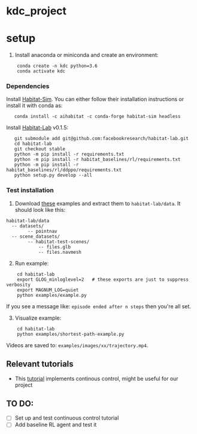 # kdc_project

# setup 

1. Install anaconda or miniconda and create an environment:
```
    conda create -n kdc python=3.6
    conda activate kdc
```

### Dependencies 
Install [Habitat-Sim](https://github.com/facebookresearch/habitat-sim). You can either follow their installation instructions or install it with conda as:
```
   conda install -c aihabitat -c conda-forge habitat-sim headless
```

Install [Habitat-Lab](https://github.com/facebookresearch/habitat-lab/tree/v0.1.5) v0.1.5:
```
   git submodule add git@github.com:facebookresearch/habitat-lab.git
   cd habitat-lab
   git checkout stable
   python -m pip install -r requirements.txt
   python -m pip install -r habitat_baselines/rl/requirements.txt
   python -m pip install -r habitat_baselines/rl/ddppo/requirements.txt
   python setup.py develop --all
```

### Test installation 

1. Download [these](http://dl.fbaipublicfiles.com/habitat/habitat-test-scenes.zip) examples and extract them to ```habitat-lab/data```. It should look like this:
```
habitat-lab/data
  -- datasets/
        -- pointnav
  -- scene_datasets/
        -- habitat-test-scenes/
            -- files.glb
            -- files.navmesh
```

2. Run example: 
```
    cd habitat-lab
    export GLOG_minloglevel=2   # these exports are just to suppress verbosity
    export MAGNUM_LOG=quiet     
    python examples/example.py
```

If you see a message like: ```episode ended after n steps``` then you're all set.

3. Visualize example:
```
    cd habitat-lab 
    python examples/shortest-path-example.py
```

Videos are saved to: ```examples/images/xx/trajectory.mp4```.

## Relevant tutorials
- This [tutorial](https://aihabitat.org/docs/habitat-sim/rigid-object-tutorial.html#continuous-control-on-navmesh) implements continous control, might be useful for our project

## TO DO:

- [ ] Set up and test continuous control tutorial 
- [ ] Add baseline RL agent and test it
